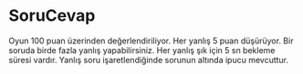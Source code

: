 # SoruCevap

Oyun 100 puan üzerinden değerlendiriliyor. 
Her yanlış 5 puan düşürüyor.
Bir soruda birde fazla yanlış yapabilirsiniz.
Her yanlış şık için 5 sn bekleme süresi vardır.
Yanlış soru işaretlendiğinde sorunun altında ipucu mevcuttur.
